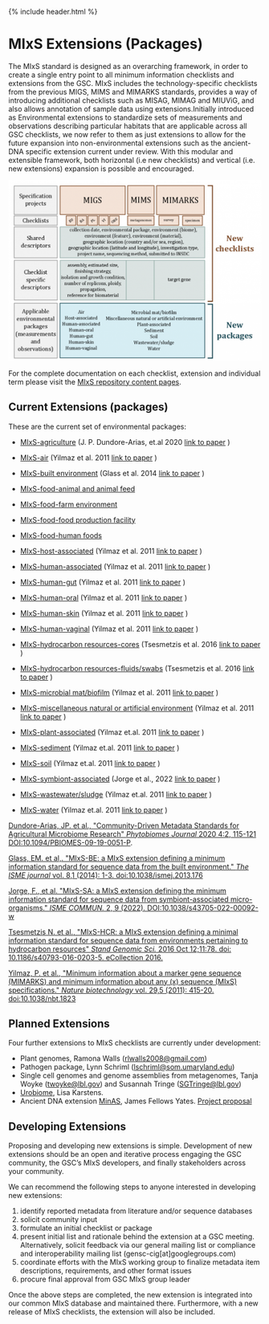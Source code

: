 {% include header.html %}

# MIxS Extensions (Packages)

The MIxS standard is designed as an overarching framework, in order to create a single entry point to all minimum information checklists and extensions from the GSC. MIxS includes the technology-specific checklists from the previous MIGS, MIMS and MIMARKS standards, provides a way of introducing additional checklists such as MISAG, MIMAG and MIUViG, and also allows annotation of sample data using extensions.Initially introduced as Environmental extensions to standardize sets of measurements and observations describing particular habitats that are applicable across all GSC checklists, we now refer to them as just extensions to allow for the future expansion into non-environmental extensions such as the ancient-DNA specific extension current under review.
With this modular and extensible framework, both horizontal (i.e new checklists) and vertical (i.e. new extensions) expansion is possible and encouraged.

![mixs_ext_graphic](/images/mixs_ext_graphic-1024x731.png)

For the complete documentation on each checklist, extension and individual term please visit the [MIxS repository content pages](https://genomicsstandardsconsortium.github.io/mixs/).

## Current Extensions (packages)
These are the current set of environmental packages:

 * [MIxS-agriculture](https://genomicsstandardsconsortium.github.io/mixs/0016018/) (J. P. Dundore-Arias, et.al 2020 [link to paper](https://doi.org/10.1094/PBIOMES-09-19-0051-P) ) 

 * [MIxS-air](https://genomicsstandardsconsortium.github.io/mixs/0016000) (Yilmaz et al. 2011 [link to paper](https://doi.org/10.1038/nbt.1823) ) 
  
 * [MIxS-built environment](https://genomicsstandardsconsortium.github.io/mixs/0016001) (Glass et al. 2014 [link to paper](https://doi.org/10.1038/ismej.2013.176) )
 
 * [MIxS-food-animal and animal feed](https://genomicsstandardsconsortium.github.io/mixs/0016019) 

 * [MIxS-food-farm environment](https://genomicsstandardsconsortium.github.io/mixs/0016020/) 

 * [MIxS-food-food production facility](https://genomicsstandardsconsortium.github.io/mixs/0016021)

 * [MIxS-food-human foods](https://genomicsstandardsconsortium.github.io/mixs/0016022)
 
 * [MIxS-host-associated](https://genomicsstandardsconsortium.github.io/mixs/0016002) (Yilmaz et al. 2011 [link to paper](https://doi.org/10.1038/nbt.1823) )

 * [MIxS-human-associated](https://genomicsstandardsconsortium.github.io/mixs/0016003) (Yilmaz et al. 2011 [link to paper](https://doi.org/10.1038/nbt.1823) ) 

 * [MIxS-human-gut](https://genomicsstandardsconsortium.github.io/mixs/0016004) (Yilmaz et al. 2011 [link to paper](https://doi.org/10.1038/nbt.1823) ) 

 * [MIxS-human-oral](https://genomicsstandardsconsortium.github.io/mixs/0016005) (Yilmaz et al. 2011 [link to paper](https://doi.org/10.1038/nbt.1823) ) 

 * [MIxS-human-skin](https://genomicsstandardsconsortium.github.io/mixs/0016006) (Yilmaz et al. 2011 [link to paper](https://doi.org/10.1038/nbt.1823) )

 * [MIxS-human-vaginal](https://genomicsstandardsconsortium.github.io/mixs/0016007) (Yilmaz et al. 2011 [link to paper](https://doi.org/10.1038/nbt.1823) ) 

 * [MIxS-hydrocarbon resources-cores](https://genomicsstandardsconsortium.github.io/mixs/0016015) (Tsesmetzis et al. 2016 [link to paper](https://doi.org/10.1186/s40793-016-0203-5) )

 * [MIxS-hydrocarbon resources-fluids/swabs](https://genomicsstandardsconsortium.github.io/mixs/0016016) (Tsesmetzis et al. 2016 [link to paper](https://doi.org/10.1186/s40793-016-0203-5) )

 * [MIxS-microbial mat/biofilm](https://genomicsstandardsconsortium.github.io/mixs/0016008) (Yilmaz et al. 2011 [link to paper](https://doi.org/10.1038/nbt.1823) ) 

 * [MIxS-miscellaneous natural or artificial environment](https://genomicsstandardsconsortium.github.io/mixs/0016009) (Yilmaz et al. 2011 [link to paper](https://doi.org/10.1038/nbt.1823) ) 

 * [MIxS-plant-associated](https://genomicsstandardsconsortium.github.io/mixs/0016010) (Yilmaz et.al. 2011 [link to paper](https://doi.org/10.1038/nbt.1823) )

 * [MIxS-sediment](https://genomicsstandardsconsortium.github.io/mixs/0016011) (Yilmaz et.al. 2011 [link to paper](https://doi.org/10.1038/nbt.1823) )

 * [MIxS-soil](https://genomicsstandardsconsortium.github.io/mixs/0016012) (Yilmaz et.al. 2011 [link to paper](https://doi.org/10.1038/nbt.1823) ) 

 * [MIxS-symbiont-associated](https://genomicsstandardsconsortium.github.io/mixs/0016023) (Jorge et al., 2022 [link to paper](https://doi.org/10.1038/s43705-022-00092-w) ) 
 
 * [MIxS-wastewater/sludge](https://genomicsstandardsconsortium.github.io/mixs/0016013) (Yilmaz et.al. 2011 [link to paper](https://doi.org/10.1038/nbt.1823) ) 
 

 * [MIxS-water](https://genomicsstandardsconsortium.github.io/mixs/0016014) (Yilmaz et.al. 2011 [link to paper](https://doi.org/10.1038/nbt.1823) ) 


[Dundore-Arias, JP. et al., "Community-Driven Metadata Standards for Agricultural Microbiome Research" <i>Phytobiomes Journal</i> 2020 4:2, 115-121 DOI:10.1094/PBIOMES-09-19-0051-P](https://doi.org/10.1094/PBIOMES-09-19-0051-P).

[Glass, EM. et al,. "MIxS-BE: a MIxS extension defining a minimum information standard for sequence data from the built environment." <i>The ISME journal</i> vol. 8,1 (2014): 1-3. doi:10.1038/ismej.2013.176](https://doi.org/10.1038/ismej.2013.176)

[Jorge, F., et al. "MIxS-SA: a MIxS extension defining the minimum information standard for sequence data from symbiont-associated micro-organisms." <i>ISME COMMUN.</i> 2, 9 (2022). DOI:10.1038/s43705-022-00092-w](https://doi.org/10.1038/s43705-022-00092-w)

[Tsesmetzis N. et al., "MIxS-HCR: a MIxS extension defining a minimal information standard for sequence data from environments pertaining to hydrocarbon resources" <i>Stand Genomic Sci.</i> 2016 Oct 12;11:78. doi: 10.1186/s40793-016-0203-5. eCollection 2016.](https://doi.org/10.1186/s40793-016-0203-5)

[Yilmaz, P. et al., "Minimum information about a marker gene sequence (MIMARKS) and minimum information about any (x) sequence (MIxS) specifications." <i>Nature biotechnology</i> vol. 29,5 (2011): 415-20. doi:10.1038/nbt.1823](https://doi.org/10.1038/nbt.1823)
 

<!--

### Agriculture

### Air

### Built environment

The Sloan Foundation has established the Microbiology of the Built Environment (BE) to uncover the complexity of microbial ecosystems of inside spaces. Bringing together researchers, architects and engineers, the Microbiome of the Built Environment Data Analysis Core (MoBeDAC, Folker Meyer PI) is developing and coordinating a cohesive representation of the microbial community in built environments. MoBeDAC ([http://mobedac.org/](http://mobedac.org/)) has established a working group, led by Elizabeth Glass and Lynn Schriml, to expand the GSC MIxS standard for microbial sequences collected from built environments.

The initial [BE package](http://gensc.org/projects/mixs-indoor-gsc-project/ "MIxS Indoor GSC Project") represents a minimal metadata description of the built environment to be collected and reported for each sequenced sample. The BE package includes core terms for surface material, humidity, temperature, moisture and occupancy type along with specific metadata terms describing the indoor air, building and sample properties. Samples collected, sequenced and annotated with MIxS-BE metadata from waste-water, air filters, air and surfaces of indoor spaces provides a rigorous and structured tool for analysis of microbial sequences and ecosystems of the indoor and outdoor environments.

The BE package is currently being expanded to comprise a full representation of all metadata describing the building, building materials, samples, building environment, and occupants.

<<<<<<< Updated upstream
=======
You can download the BE package separately **[here]() NB this link still needs to be added**.

>>>>>>> Stashed changes
**Contact**

*   Lynn Schriml (lschriml@som.umaryland.edu)
*   Elizabeth M. Glass (marland@mcs.anl.gov)

### Food-animal and animal feed

### Food-farm environment

### Food-food production facility

### Food-human foods

### Host-associated

### Human-associated

### Human-gut

### Human-oral

### Human-skin

### Human-vaginal

### Hydrocarbon resources-cores
*   Hydrocarbon resources package, Nicolas Tsesmetzis (nicolas.tsesmetzis@shell.com)

### Hydrocarbon resources-fluids/swabs

### Microbial mat/biofilm

### Miscellaneous natural or artificial environment

### Plant-associated

### Sediment

### Soil

### Symbiont-associated

### Wastewater/sludge

### Water
-->

## Planned Extensions

Four further extensions to MIxS checklists are currently under development:

*   Plant genomes, Ramona Walls (rlwalls2008@gmail.com)
*   Pathogen package, Lynn Schriml (lschriml@som.umaryland.edu)
*   Single cell genomes and genome assemblies from metagenomes, Tanja Woyke (twoyke@lbl.gov) and Susannah Tringe (SGTringe@lbl.gov)
*   [Urobiome](https://github.com/GenomicsStandardsConsortium/mixs/projects/4), Lisa Karstens.
*   Ancient DNA extension [MinAS](https://www.mixs-minas.org/), James Fellows Yates. [Project proposal](/pages/projects/minas-proposal.html)


## Developing Extensions

Proposing and developing new extensions is simple. Development of new extensions should be an open and iterative process engaging the GSC community, the GSC’s MIxS developers, and finally stakeholders across your community.

We can recommend the following steps to anyone interested in developing new extensions:

1.  identify reported metadata from literature and/or sequence databases
2.  solicit community input
3.  formulate an initial checklist or package
4.  present initial list and rationale behind the extension at a GSC meeting. Alternatively, solicit feedback via our general mailing list or compliance and interoperability mailing list (gensc-cig\[at\]googlegroups.com)
5.  coordinate efforts with the MIxS working group to finalize metadata item descriptions, requirements, and other format issues
6.  procure final approval from GSC MIxS group leader

Once the above steps are completed, the new extension is integrated into our common MIxS database and maintained there. Furthermore, with a new release of MIxS checklists, the extension will also be included.




<!--
### Minimal Information about a Biosynthetic Gene cluster (MIBiG)

[MIBiG](http://gensc.org/projects/mibig/ "MIBiG") utilizes the environmental and ecological parameters from the MIxS standards, but extends them towards covering information on biosynthetic gene clusters. Information on, e.g., enzyme function, substrate specificities, functional subclusters, regulatory and transport systems, operon structure, chemical moieties of the end compound and its intermediates, biosynthetic precursor compounds, compound bioactivity and molecular targets and compound toxicity have been added to allow cross-linking the information to biochemistry, pharmaceutical properties, genomic structure and ecology. Using the already developed computational pipeline for analysis of biosynthetic gene clusters antiSMASH (http://antismash.secondarymetabolites.org/), which has quickly become a standard in the field, information on characterized biosynthetic gene clusters will be linked to the untapped wealth of thousands of unknown gene clusters that have recently been unearthed by massive genome sequencing efforts.

**Contact** -->


